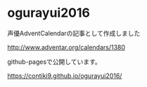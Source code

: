 # ogurayui2016

声優AdventCalendarの記事として作成しました

http://www.adventar.org/calendars/1380

github-pagesで公開しています。

https://contiki9.github.io/ogurayui2016/
